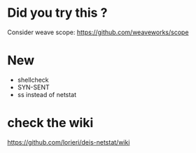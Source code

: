 # Did you try this ?

Consider weave scope: https://github.com/weaveworks/scope

# New

 * shellcheck
 * SYN-SENT
 * ss instead of netstat

# check the wiki
https://github.com/lorieri/deis-netstat/wiki
